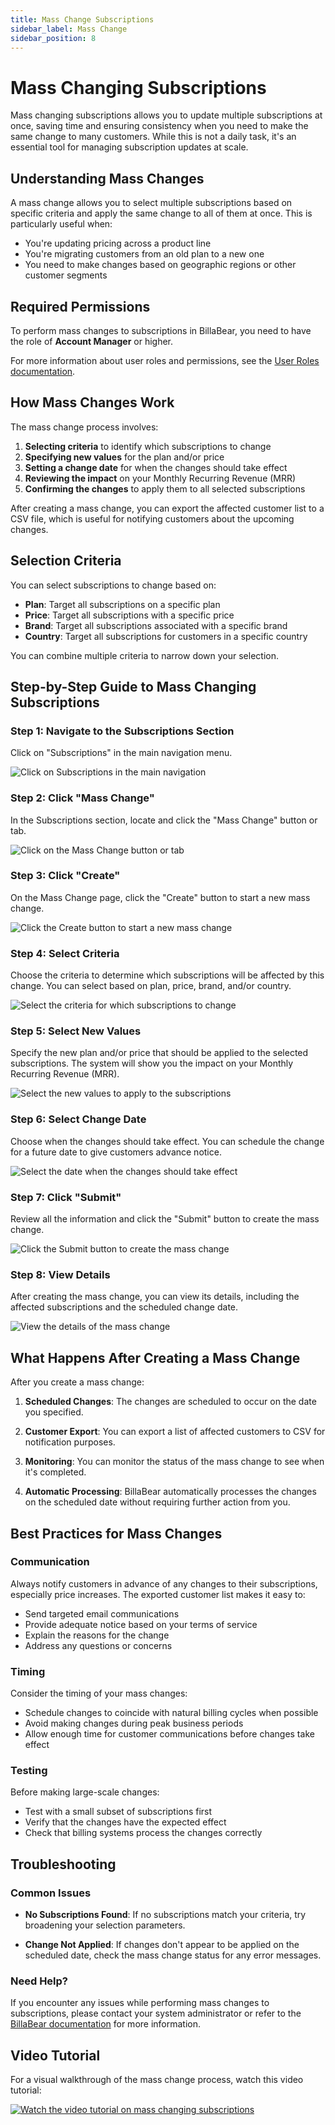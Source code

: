 ```yaml
---
title: Mass Change Subscriptions
sidebar_label: Mass Change
sidebar_position: 8
---
```


# Mass Changing Subscriptions

Mass changing subscriptions allows you to update multiple subscriptions at once, saving time and ensuring consistency when you need to make the same change to many customers. While this is not a daily task, it's an essential tool for managing subscription updates at scale.

## Understanding Mass Changes

A mass change allows you to select multiple subscriptions based on specific criteria and apply the same change to all of them at once. This is particularly useful when:

- You're updating pricing across a product line
- You're migrating customers from an old plan to a new one
- You need to make changes based on geographic regions or other customer segments

## Required Permissions

To perform mass changes to subscriptions in BillaBear, you need to have the role of **Account Manager** or higher.

For more information about user roles and permissions, see the [User Roles documentation](../user_roles/).

## How Mass Changes Work

The mass change process involves:

1. **Selecting criteria** to identify which subscriptions to change
2. **Specifying new values** for the plan and/or price
3. **Setting a change date** for when the changes should take effect
4. **Reviewing the impact** on your Monthly Recurring Revenue (MRR)
5. **Confirming the changes** to apply them to all selected subscriptions

After creating a mass change, you can export the affected customer list to a CSV file, which is useful for notifying customers about the upcoming changes.

## Selection Criteria

You can select subscriptions to change based on:

- **Plan**: Target all subscriptions on a specific plan
- **Price**: Target all subscriptions with a specific price
- **Brand**: Target all subscriptions associated with a specific brand
- **Country**: Target all subscriptions for customers in a specific country

You can combine multiple criteria to narrow down your selection.

## Step-by-Step Guide to Mass Changing Subscriptions

### Step 1: Navigate to the Subscriptions Section

Click on "Subscriptions" in the main navigation menu.

![Click on Subscriptions in the main navigation](./mass_change_screenshots/1_click_subscriptions.png)

### Step 2: Click "Mass Change"

In the Subscriptions section, locate and click the "Mass Change" button or tab.

![Click on the Mass Change button or tab](./mass_change_screenshots/2_click_mass_change.png)

### Step 3: Click "Create"

On the Mass Change page, click the "Create" button to start a new mass change.

![Click the Create button to start a new mass change](./mass_change_screenshots/3_click_create.png)

### Step 4: Select Criteria

Choose the criteria to determine which subscriptions will be affected by this change. You can select based on plan, price, brand, and/or country.

![Select the criteria for which subscriptions to change](./mass_change_screenshots/4_select_criteria.png)

### Step 5: Select New Values

Specify the new plan and/or price that should be applied to the selected subscriptions. The system will show you the impact on your Monthly Recurring Revenue (MRR).

![Select the new values to apply to the subscriptions](./mass_change_screenshots/5_select_new_values.png)

### Step 6: Select Change Date

Choose when the changes should take effect. You can schedule the change for a future date to give customers advance notice.

![Select the date when the changes should take effect](./mass_change_screenshots/6_select_change.png)

### Step 7: Click "Submit"

Review all the information and click the "Submit" button to create the mass change.

![Click the Submit button to create the mass change](./mass_change_screenshots/7_click_submit.png)

### Step 8: View Details

After creating the mass change, you can view its details, including the affected subscriptions and the scheduled change date.

![View the details of the mass change](./mass_change_screenshots/8_click_mass_change.png)

## What Happens After Creating a Mass Change

After you create a mass change:

1. **Scheduled Changes**: The changes are scheduled to occur on the date you specified.

2. **Customer Export**: You can export a list of affected customers to CSV for notification purposes.

3. **Monitoring**: You can monitor the status of the mass change to see when it's completed.

4. **Automatic Processing**: BillaBear automatically processes the changes on the scheduled date without requiring further action from you.

## Best Practices for Mass Changes

### Communication

Always notify customers in advance of any changes to their subscriptions, especially price increases. The exported customer list makes it easy to:

- Send targeted email communications
- Provide adequate notice based on your terms of service
- Explain the reasons for the change
- Address any questions or concerns

### Timing

Consider the timing of your mass changes:

- Schedule changes to coincide with natural billing cycles when possible
- Avoid making changes during peak business periods
- Allow enough time for customer communications before changes take effect

### Testing

Before making large-scale changes:

- Test with a small subset of subscriptions first
- Verify that the changes have the expected effect
- Check that billing systems process the changes correctly

## Troubleshooting

### Common Issues

- **No Subscriptions Found**: If no subscriptions match your criteria, try broadening your selection parameters.

- **Change Not Applied**: If changes don't appear to be applied on the scheduled date, check the mass change status for any error messages.

### Need Help?

If you encounter any issues while performing mass changes to subscriptions, please contact your system administrator or refer to the [BillaBear documentation](../) for more information.

## Video Tutorial

For a visual walkthrough of the mass change process, watch this video tutorial:

[![Watch the video tutorial on mass changing subscriptions](https://img.youtube.com/vi/1Jq6-GZ1t0M/mqdefault.jpg)](https://youtu.be/1Jq6-GZ1t0M)